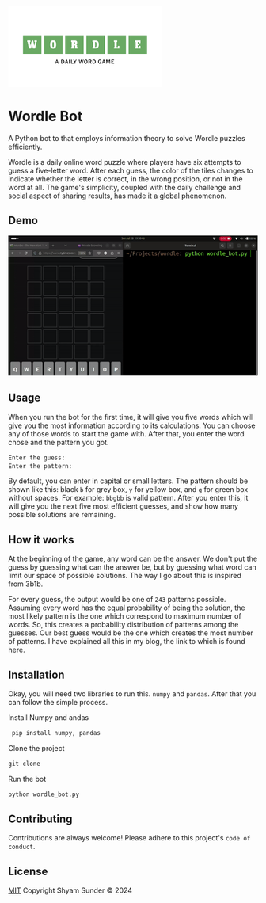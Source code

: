 ![wordle logo](images/wordle.png)

# Wordle Bot

A Python bot to that employs information theory to solve Wordle puzzles efficiently.

Wordle is a daily online word puzzle where players have six attempts to guess a five-letter word. After each guess, the color of the tiles changes to indicate whether the letter is correct, in the wrong position, or not in the word at all. The game's simplicity, coupled with the daily challenge and social aspect of sharing results, has made it a global phenomenon.

## Demo

![demo](images/demo.gif)

## Usage

When you run the bot for the first time, it will give you five words which will give you the most information according to its calculations. You can choose any of those words to start the game with. After that, you enter the word chose and the pattern you got.

```cmd
Enter the guess:
Enter the pattern:
```

By default, you can enter in capital or small letters. The pattern should be shown like this: black `b` for grey box, `y` for yellow box, and `g` for green box without spaces. For example: `bbgbb` is valid pattern. After you enter this, it will give you the next five most efficient guesses, and show how many possible solutions are remaining.

## How it works

At the beginning of the game, any word can be the answer. We don't put the guess by guessing what can the answer be, but by guessing what word can limit our space of possible solutions. The way I go about this is inspired from 3b1b.

For every guess, the output would be one of `243` patterns possible. Assuming every word has the equal probability of being the solution, the most likely pattern is the one which correspond to maximum number of words. So, this creates a probability distribution of patterns among the guesses. Our best guess would be the one which creates the most number of patterns. I have explained all this in my blog, the link to which is found here.

## Installation

Okay, you will need two libraries to run this. `numpy` and `pandas`. After that you can follow the simple process.

Install Numpy and andas

```cmd
 pip install numpy, pandas
 ```

Clone the project

 ```cmd
 git clone
 ```

Run the bot

```cmd
python wordle_bot.py
```

## Contributing

Contributions are always welcome!
Please adhere to this project's `code of conduct`.

## License

[MIT](https://github.com/iashyam/wordle-bot/blob/main/LICENSE)
Copyright Shyam Sunder &copy; 2024
